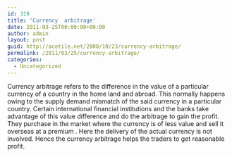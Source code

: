 ```yaml
---
id: 319
title: 'Currency  arbitrage'
date: 2011-03-25T00:00:00+00:00
author: admin
layout: post
guid: http://acetile.net/2008/10/23/currency-arbitrage/
permalink: /2011/03/25/currency-arbitrage/
categories:
  - Uncategorized
---
```

Currency arbitrage refers to the difference in the value of a particular currency of a country in the home land and abroad. This normally happens owing to the supply demand mismatch of the said currency in a particular country. Certain international financial institutions and the banks take advantage of this value difference and do the arbitrage to gain the profit. They purchase in the market where the currency is of less value and sell it overseas at a premium . Here the delivery of the actual currency is not involved. Hence the currency arbitrage helps the traders to get reasonable profit.